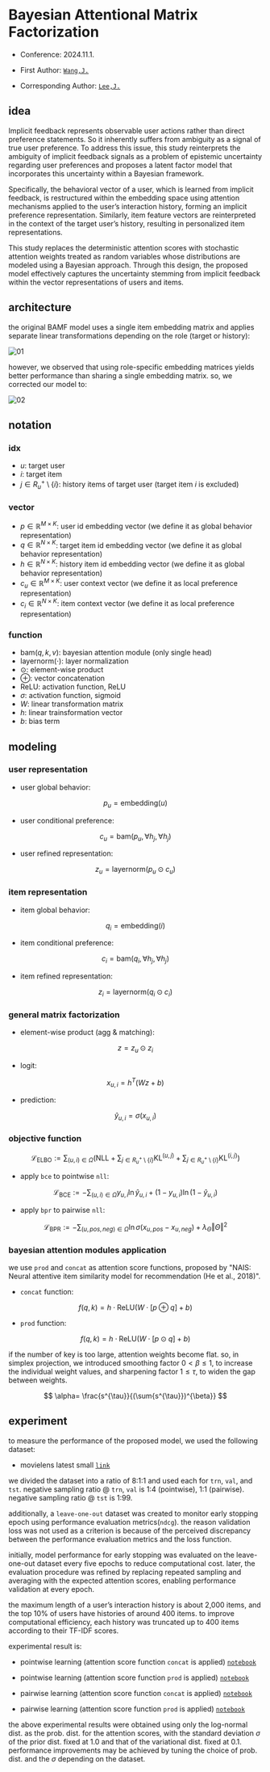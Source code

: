 # Bayesian Attentional Matrix Factorization

- Conference: 2024.11.1.

- First Author: [`Wang,J.`](https://github.com/jayarnim)

- Corresponding Author: [`Lee,J.`](https://github.com/jaylee07)

## idea

Implicit feedback represents observable user actions rather than direct preference statements. So it inherently suffers from ambiguity as a signal of true user preference. To address this issue, this study reinterprets the ambiguity of implicit feedback signals as a problem of epistemic uncertainty regarding user preferences and proposes a latent factor model that incorporates this uncertainty within a Bayesian framework.

Specifically, the behavioral vector of a user, which is learned from implicit feedback, is restructured within the embedding space using attention mechanisms applied to the user’s interaction history, forming an implicit preference representation. Similarly, item feature vectors are reinterpreted in the context of the target user’s history, resulting in personalized item representations.

This study replaces the deterministic attention scores with stochastic attention weights treated as random variables whose distributions are modeled using a Bayesian approach. Through this design, the proposed model effectively captures the uncertainty stemming from implicit feedback within the vector representations of users and items.

## architecture

the original BAMF model uses a single item embedding matrix and applies separate linear transformations depending on the role (target or history):

![01](/desc/origin.png)

however, we observed that using role-specific embedding matrices yields better performance than sharing a single embedding matrix. so, we corrected our model to:

![02](/desc/improved.png)

## notation

### idx

- $u$: target user
- $i$: target item
- $j \in R_{u}^{+} \setminus \{i\}$: history items of target user (target item $i$ is excluded)

### vector

- $p \in \mathbb{R}^{M \times K}$: user id embedding vector (we define it as global behavior representation)
- $q \in \mathbb{R}^{N \times K}$: target item id embedding vector (we define it as global behavior representation)
- $h \in \mathbb{R}^{N \times K}$: history item id embedding vector (we define it as global behavior representation)
- $c_{u} \in \mathbb{R}^{M \times K}$: user context vector (we define it as local preference representation)
- $c_{i} \in \mathbb{R}^{N \times K}$: item context vector (we define it as local preference representation)

### function

- $\mathrm{bam}(q,k,v)$: bayesian attention module (only single head)
- $\mathrm{layernorm}(\cdot)$: layer normalization
- $\odot$: element-wise product
- $\oplus$: vector concatenation
- $\mathrm{ReLU}$: activation function, ReLU
- $\sigma$: activation function, sigmoid
- $W$: linear transformation matrix
- $h$: linear trainsformation vector
- $b$: bias term

## modeling

### user representation

- user global behavior:

$$
p_{u}=\mathrm{embedding}(u)
$$

- user conditional preference:

$$
c_{u}=\mathrm{bam}(p_{u}, \forall h_{j}, \forall h_{j})
$$

- user refined representation:

$$
z_{u}=\mathrm{layernorm}(p_{u} \odot c_{u})
$$

### item representation

- item global behavior:

$$
q_{i}=\mathrm{embedding}(i)
$$

- item conditional preference:

$$
c_{i}=\mathrm{bam}(q_{i}, \forall h_{j}, \forall h_{j})
$$

- item refined representation:

$$
z_{i}=\mathrm{layernorm}(q_{i} \odot c_{i})
$$

### general matrix factorization

- element-wise product (agg & matching):

$$
z=z_{u} \odot z_{i}
$$

- logit:

$$
x_{u,i}=h^{T}(Wz+b)
$$

- prediction:

$$
\hat{y}_{u,i}=\sigma(x_{u,i})
$$

### objective function

$$
\mathcal{L}_{\mathrm{ELBO}}:= \sum_{(u,i)\in\Omega}{\left(\mathrm{NLL} + \sum_{j \in R_{u}^{+} \setminus \{i\}}{\mathrm{KL}^{(u,j)}} + \sum_{j \in R_{u}^{+} \setminus \{i\}}{\mathrm{KL}^{(i,j)}} \right)}
$$

- apply `bce` to pointwise `nll`:

$$
\mathcal{L}_{\mathrm{BCE}}:=-\sum_{(u,i)\in\Omega}{y_{u,i}\ln{\hat{y}_{u,i}} + (1-y_{u,i})\ln{(1-\hat{y}_{u,i})}}
$$

- apply `bpr` to pairwise `nll`:

$$
\mathcal{L}_{\mathrm{BPR}}:=-\sum_{(u,pos,neg)\in\Omega}{\ln{\sigma(x_{u,pos} - x_{u,neg})}+\lambda_{\Theta}\Vert \Theta \Vert^{2}}
$$

### bayesian attention modules application

we use `prod` and `concat` as attention score functions, proposed by "NAIS: Neural attentive item similarity model for recommendation (He et al., 2018)".

- `concat` function:

$$
f(q,k)=h \cdot \mathrm{ReLU}(W \cdot [p \oplus q] + b)
$$

- `prod` function:

$$
f(q,k)=h \cdot \mathrm{ReLU}(W \cdot [p \odot q] + b)
$$

if the number of key is too large, attention weights become flat. so, in simplex projection, we introduced smoothing factor $0 < \beta \le 1$, to increase the individual weight values, and sharpening factor $1 \le \tau$, to widen the gap between weights.

$$
\alpha= \frac{s^{\tau}}{(\sum{s^{\tau}})^{\beta}}
$$

## experiment

to measure the performance of the proposed model, we used the following dataset:

- movielens latest small [`link`](https://grouplens.org/datasets/movielens/latest/)

we divided the dataset into a ratio of 8:1:1 and used each for `trn`, `val`, and `tst`. negative sampling ratio @ `trn`, `val` is 1:4 (pointwise), 1:1 (pairwise). negative sampling ratio @ `tst` is 1:99.

additionally, a `leave-one-out` dataset was created to monitor early stopping epoch using performance evaluation metrics(`ndcg`). the reason validation loss was not used as a criterion is because of the perceived discrepancy between the performance evaluation metrics and the loss function.

initially, model performance for early stopping was evaluated on the leave-one-out dataset every five epochs to reduce computational cost. later, the evaluation procedure was refined by replacing repeated sampling and averaging with the expected attention scores, enabling performance validation at every epoch.

the maximum length of a user’s interaction history is about 2,000 items, and the top 10% of users have histories of around 400 items. to improve computational efficiency, each history was truncated up to 400 items according to their TF-IDF scores.

experimental result is:

- pointwise learning (attention score function `concat` is applied) [`notebook`](/_notebooks/pointwise/BAMF_lognormal_concat_movielens.ipynb)

- pointwise learning (attention score function `prod` is applied) [`notebook`](/_notebooks/pointwise/BAMF_lognormal_prod_movielens.ipynb)

- pairwise learning (attention score function `concat` is applied) [`notebook`](/_notebooks/pairwise/BAMF_lognormal_concat_movielens.ipynb)

- pairwise learning (attention score function `prod` is applied) [`notebook`](/_notebooks/pairwise/BAMF_lognormal_prod_movielens.ipynb)

the above experimental results were obtained using only the log-normal dist. as the prob. dist. for the attention scores, with the standard deviation $\sigma$ of the prior dist. fixed at 1.0 and that of the variational dist. fixed at 0.1. performance improvements may be achieved by tuning the choice of prob. dist. and the $\sigma$ depending on the dataset.
